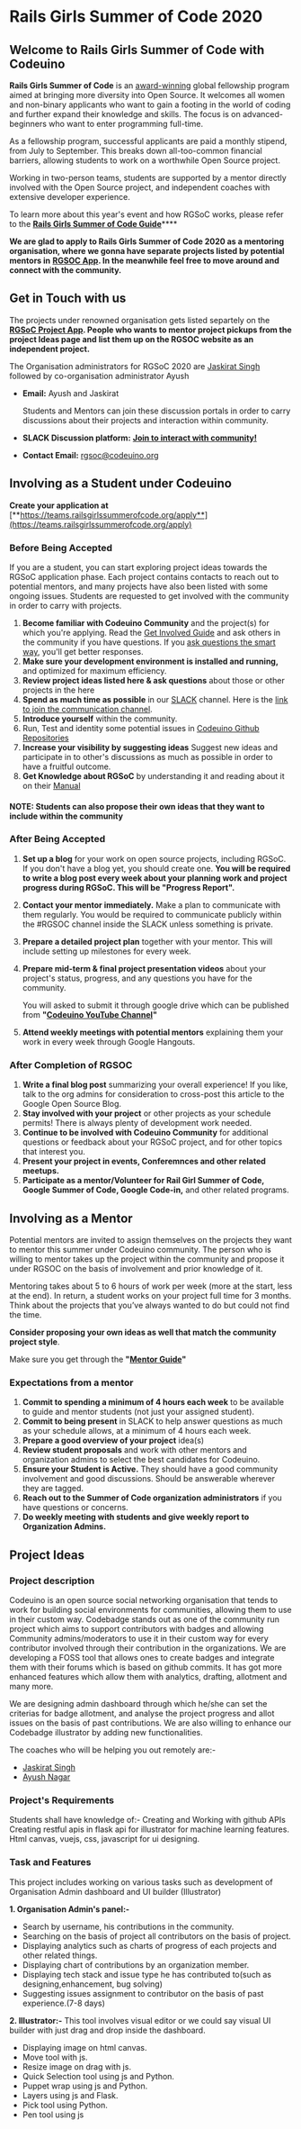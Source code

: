 # Rails Girls Summer of Code 2020

## Welcome to Rails Girls Summer of Code with Codeuino

**Rails Girls Summer of Code** is an [award-winning](https://railsgirlssummerofcode.org/blog/2016-06-01-ruby-heroes-2016) global fellowship program aimed at bringing more diversity into Open Source. It welcomes all women and non-binary applicants who want to gain a footing in the world of coding and further expand their knowledge and skills. The focus is on advanced-beginners who want to enter programming full-time.

As a fellowship program, successful applicants are paid a monthly stipend, from July to September. This breaks down all-too-common financial barriers, allowing students to work on a worthwhile Open Source project.

Working in two-person teams, students are supported by a mentor directly involved with the Open Source project, and independent coaches with extensive developer experience.

To learn more about this year's event and how RGSoC works, please refer to the [**Rails Girls Summer of Code Guide**](https://railsgirlssummerofcode.org/students/application/)\*\*\*\*

**We are glad to apply to Rails Girls Summer of Code 2020 as a mentoring organisation, where we gonna have separate projects listed by potential mentors in** [**RGSOC App**](https://teams.railsgirlssummerofcode.org/projects)**. In the meanwhile feel free to move around and connect with the community.**

## **Get in Touch with us**

The projects under renowned organisation gets listed separtely on the [**RGSoC Project App**](https://teams.railsgirlssummerofcode.org/projects)**. People who wants to mentor project pickups from the project Ideas page and list them up on the RGSOC website as an independent project.**

The Organisation administrators for RGSoC 2020 are [Jaskirat Singh](https://twitter.com/jaskirat626) followed by co-organisation administrator Ayush

* **Email:** Ayush and Jaskirat

  Students and Mentors can join these discussion portals in order to carry discussions about their projects and interaction within community.

* **SLACK Discussion platform:** [**Join to interact with community!**](http://slack.codeuino.org)
* **Contact Email:** [rgsoc@codeuino.org ](mailto:rgsoc@codeuino.org)

## **Involving as a Student under Codeuino**

**Create your application at** [**https://teams.railsgirlssummerofcode.org/apply**](https://teams.railsgirlssummerofcode.org/apply)

### Before Being Accepted

If you are a student, you can start exploring project ideas towards the RGSoC application phase. Each project contains contacts to reach out to potential mentors, and many projects have also been listed with some ongoing issues. Students are requested to get involved with the community in order to carry with projects.

1. **Become familiar with Codeuino Community** and the project\(s\) for which you're applying.  Read the [Get Involved Guide](http://codeuino.org/getInvolved.html) and ask others in the community if you have questions. If you [ask questions the smart way](http://www.catb.org/~esr/faqs/smart-questions.html), you'll get better responses.
2. **Make sure your development environment is installed and running,** and optimized for maximum efficiency.
3. **Review project ideas listed here & ask questions** about those or other projects in the here
4. **Spend as much time as possible** in our [SLACK](http://codeuino.slack.com) channel. Here is the [link to join the communication channel](http://slack.codeuino.org).
5. **Introduce yourself** within the community.
6. Run, Test and identity some potential issues in [Codeuino Github Repositories](https://github.com/codeuino)
7. **Increase your visibility by suggesting ideas**  Suggest new ideas and participate in to other's discussions as much as possible in order to have a fruitful outcome.
8. **Get Knowledge about RGSoC** by understanding it and reading about it on their [Manual](https://railsgirlssummerofcode.org/students/application/)

#### **NOTE: Students can also propose their own ideas that they want to include within the community**

### After Being Accepted

1. **Set up a blog** for your work on open source projects, including RGSoC. If you don't have a blog yet, you should create one. **You will be required to write a blog post every week about your planning work and project progress during RGSoC. This will be "Progress Report".**
2. **Contact your mentor immediately.** Make a plan to communicate with them regularly.  You would be required to communicate publicly within the \#RGSOC channel inside the SLACK unless something is private.
3. **Prepare a detailed project plan** together with your mentor. This will include setting up milestones for every week.
4. **Prepare mid-term & final project presentation videos** about your project's status, progress, and any questions you have for the community.

   You will asked to submit it through google drive which can be published from **"**[**Codeuino YouTube Channel**](https://www.youtube.com/channel/UCmC2EOPv_oyJIevTyzlZTDQ)**"**

5. **Attend weekly meetings with potential mentors** explaining them your work in every week through Google Hangouts.

### After Completion of RGSOC

1. **Write a final blog post** summarizing your overall experience! If you like, talk to the org admins for consideration to cross-post this article to the Google Open Source Blog.
2. **Stay involved with your project** or other projects as your schedule permits! There is always plenty of development work needed.
3. **Continue to be involved with Codeuino Community** for additional questions or feedback about your RGSoC project, and for other topics that interest you.
4. **Present your project in events, Conferemnces and other related meetups.**
5. **Participate as a mentor/Volunteer for Rail Girl Summer of Code, Google Summer of Code, Google Code-in,** and other related programs.

## **Involving as a Mentor**

Potential mentors are invited to assign themselves on the projects they want to mentor this summer under Codeuino community. The person who is willing to mentor takes up the project within the community and propose it under RGSOC on the basis of involvement and prior knowledge of it.

Mentoring takes about 5 to 6 hours of work per week \(more at the start, less at the end\). In return, a student works on your project full time for 3 months. Think about the projects that you’ve always wanted to do but could not find the time.

**Consider proposing your own ideas as well that match the community project style**.

Make sure you get through the **"**[**Mentor Guide**](https://railsgirlssummerofcode.org/guide/projects/)**"**

### Expectations from a mentor

1. **Commit to spending a minimum of 4 hours each week** to be available to guide and mentor students \(not just your assigned student\).
2. **Commit to being present** in SLACK to help answer questions as much as your schedule allows, at a minimum of 4 hours each week.
3. **Prepare a good overview of your project** idea\(s\)
4. **Review student proposals** and work with other mentors and organization admins to select the best candidates for Codeuino.
5. **Ensure your Student is Active.** They should have a good community involvement and good discussions. Should be answerable wherever they are tagged.
6. **Reach out to the Summer of Code organization administrators** if you have questions or concerns.
7. **Do weekly meeting with students and give weekly report to Organization Admins.**

## Project Ideas

### Project description

Codeuino is an open source social networking organisation that tends to work for building social environments for communities, allowing them to use in their custom way. Codebadge stands out as one of the community run project which aims to support contributors with badges and allowing Community admins/moderators to use it in their custom way for every contributor involved through their contribution in the organizations. We are developing a FOSS tool that allows ones to create badges and integrate them with their forums which is based on github commits. It has got more enhanced features which allow them with analytics, drafting, allotment and many more.

We are designing admin dashboard through which he/she can set the criterias for badge allotment, and analyse the project progress and allot issues on the basis of past contributions. We are also willing to enhance our Codebadge illustrator by adding new functionalities.

The coaches who will be helping you out remotely are:-

* [Jaskirat Singh](https://github.com/jaskirat2000)
* [Ayush Nagar](https://github.com/ayushnagar123)

### Project's Requirements

Students shall have knowledge of:- Creating and Working with github APIs Creating restful apis in flask api for illustrator for machine learning features. Html canvas, vuejs, css, javascript for ui designing.

### Task and Features

This project includes working on various tasks such as development of Organisation Admin dashboard and UI builder \(Illustrator\)

**1. Organisation Admin's panel:-**

* Search by username, his contributions in the community.
* Searching on the basis of project all contributors on the basis of project.
* Displaying analytics such as charts of progress of each projects and other related things.
* Displaying chart of contributions by an organization member.
* Displaying tech stack and issue type he has contributed to\(such as designing,enhancement, bug solving\)
* Suggesting issues assignment to contributor on the basis of past experience.\(7-8 days\)

**2. Illustrator:-** This tool involves visual editor or we could say visual UI builder with just drag and drop inside the dashboard.

* Displaying image on html canvas.
* Move tool with js.
*  Resize image on drag with js.
* Quick Selection tool using js and Python.
* Puppet wrap using js and Python.
* Layers using js and Flask.
* Pick tool using Python.
* Pen tool using js


